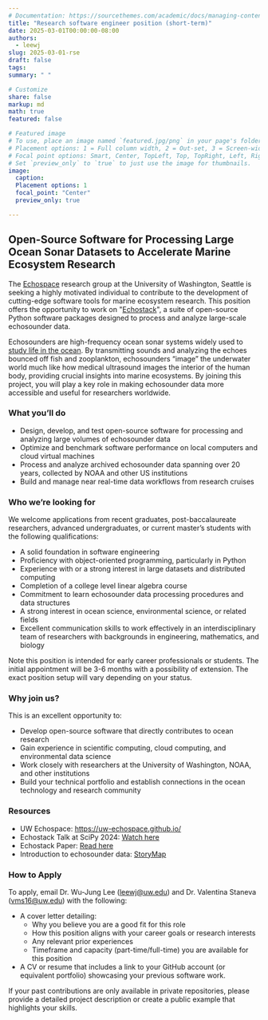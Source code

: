 ```yaml
---
# Documentation: https://sourcethemes.com/academic/docs/managing-content/
title: "Research software engineer position (short-term)"
date: 2025-03-01T00:00:00-08:00
authors: 
  - leewj
slug: 2025-03-01-rse
draft: false
tags: 
summary: " "

# Customize
share: false
markup: md
math: true
featured: false

# Featured image
# To use, place an image named `featured.jpg/png` in your page's folder.
# Placement options: 1 = Full column width, 2 = Out-set, 3 = Screen-width
# Focal point options: Smart, Center, TopLeft, Top, TopRight, Left, Right, BottomLeft, Bottom, BottomRight
# Set `preview_only` to `true` to just use the image for thumbnails.
image:
  caption:
  Placement options: 1
  focal_point: "Center"
  preview_only: true

---
```


## Open-Source Software for Processing Large Ocean Sonar Datasets to Accelerate Marine Ecosystem Research

The [Echospace](https://uw-echospace.github.io/) research group at the University of Washington, Seattle is seeking a highly motivated individual to contribute to the development of cutting-edge software tools for marine ecosystem research. This position offers the opportunity to work on "[Echostack](https://doi.org/10.25080/WXRH8633)", a suite of open-source Python software packages designed to process and analyze large-scale echosounder data.

Echosounders are high-frequency ocean sonar systems widely used to [study life in the ocean](https://storymaps.arcgis.com/stories/e245977def474bdba60952f30576908f). By transmitting sounds and analyzing the echoes bounced off fish and zooplankton, echosounders “image” the underwater world much like how medical ultrasound images the interior of the human body, providing crucial insights into marine ecosystems. By joining this project, you will play a key role in making echosounder data more accessible and useful for researchers worldwide.


### What you’ll do
- Design, develop, and test open-source software for processing and analyzing large volumes of echosounder data
- Optimize and benchmark software performance on local computers and cloud virtual machines
- Process and analyze archived echosounder data spanning over 20 years, collected by NOAA and other US institutions
- Build and manage near real-time data workflows from research cruises


### Who we’re looking for
We welcome applications from recent graduates, post-baccalaureate researchers, advanced undergraduates, or current master’s students with the following qualifications:
- A solid foundation in software engineering
- Proficiency with object-oriented programming, particularly in Python
- Experience with or a strong interest in large datasets and distributed computing
- Completion of a college level linear algebra course
- Commitment to learn echosounder data processing procedures and data structures
- A strong interest in ocean science, environmental science, or related fields
- Excellent communication skills to work effectively in an interdisciplinary team of researchers with backgrounds in engineering, mathematics, and biology

Note this position is intended for early career professionals or students. The initial appointment will be 3-6 months with a possibility of extension. The exact position setup will vary depending on your status. 


### Why join us?
This is an excellent opportunity to:
- Develop open-source software that directly contributes to ocean research
- Gain experience in scientific computing, cloud computing, and environmental data science
- Work closely with researchers at the University of Washington, NOAA, and other institutions
- Build your technical portfolio and establish connections in the ocean technology and research community

### Resources
- UW Echospace: https://uw-echospace.github.io/ 
- Echostack Talk at SciPy 2024: [Watch here](https://youtu.be/YRFxMGisGww)
- Echostack Paper: [Read here](https://doi.org/10.25080/WXRH8633)
- Introduction to echosounder data: [StoryMap](https://storymaps.arcgis.com/stories/e245977def474bdba60952f30576908f)

### How to Apply
To apply, email Dr. Wu-Jung Lee (leewj@uw.edu) and Dr. Valentina Staneva (vms16@uw.edu) with the following:
- A cover letter detailing:
  - Why you believe you are a good fit for this role
  - How this position aligns with your career goals or research interests
  - Any relevant prior experiences
  - Timeframe and capacity (part-time/full-time) you are available for this position
- A CV or resume that includes a link to your GitHub account (or equivalent portfolio) showcasing your previous software work.

If your past contributions are only available in private repositories, please provide a detailed project description or create a public example that highlights your skills.